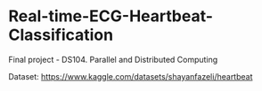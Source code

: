 # Real-time-ECG-Heartbeat-Classification
Final project - DS104. Parallel and Distributed Computing

Dataset: https://www.kaggle.com/datasets/shayanfazeli/heartbeat
